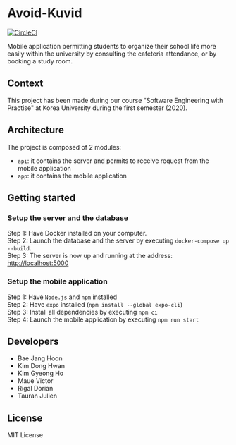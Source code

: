 # Avoid-Kuvid
[![CircleCI](https://circleci.com/gh/JulienTD/Avoid-Kuvid.svg?style=svg&circle-token=883a3d49dc6234ee0b76cc20d0a37768569c3044)](https://app.circleci.com/pipelines/github/JulienTD)

Mobile application permitting students to organize their school life more easily within the university by consulting the cafeteria attendance, or by booking a study room.

## Context
This project has been made during our course "Software Engineering with Practise" at Korea University during the first semester (2020).

## Architecture

The project is composed of 2 modules:
- `api`: it contains the server and permits to receive request from the mobile application
- `app`: it contains the mobile application

## Getting started

### Setup the server and the database
Step 1: Have Docker installed on your computer.  
Step 2: Launch the database and the server by executing `docker-compose up --build`.  
Step 3: The server is now up and running at the address: [http://localhost:5000](http://localhost:5000)  

### Setup the mobile application
Step 1: Have `Node.js` and `npm` installed  
Step 2: Have `expo` installed (`npm install --global expo-cli`)  
Step 3: Install all dependencies by executing `npm ci`  
Step 4: Launch the mobile application by executing `npm run start`  

## Developers
- Bae Jang Hoon
- Kim Dong Hwan
- Kim Gyeong Ho
- Maue Victor
- Rigal Dorian
- Tauran Julien

## License
MIT License
